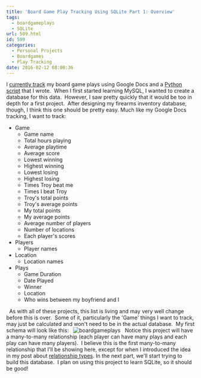 ```yaml
---
title: 'Board Game Play Tracking Using SQLite Part 1: Overview'
tags:
  - boardgameplays
  - SQLite
url: 509.html
id: 509
categories:
  - Personal Projects
  - Boardgames
  - Play Tracking
date: 2016-02-12 08:00:36
---
```


I [currently track](/tracking-board-game-plays-part-2-results/) my board game plays using Google Docs and a [Python script](/tracking-boardgame-plays-part-1-pulling-board-game-plays-from-bgg-to-google-sheets/) that I wrote.  When I first started learning MySQL, I wanted to create a database for this data.  However, I saw pretty quickly that it would be too in depth for a first project.  After designing my firearms inventory database, though, I think this one should be pretty easy. Much like my Google Docs tracking, I want to track:

*   Game
    *   Game name
    *   Total hours playing
    *   Average playtime
    *   Average score
    *   Lowest winning
    *   Highest winning
    *   Lowest losing
    *   Highest losing
    *   Times Troy beat me
    *   Times I beat Troy
    *   Troy's total points
    *   Troy's average points
    *   My total points
    *   My average points
    *   Average number of players
    *   Number of locations
    *   Each player's scores
*   Players
    *   Player names
*   Location
    *   Location names
*   Plays
    *   Game Duration
    *   Date Played
    *   Winner
    *   Location
    *   Who wins between my boyfriend and I

  As with all of these projects, this list is living and may very well change before this is over.  Some of it, particularly the 'Game' things I want to track, may just be calculated and won't need to be in the actual database.  My first schema will look like this:   ![boardgameplays](/wp-content/uploads/2016/02/boardgameplays.png)   Notice this project will have a many-to-many relationship (each player can have many plays and each play can have many players).  I believe this is the first many-to-many relationship that I'll be showing here, except for when I introduced the idea in my post about [relationship types](/types-of-relationships/). In the next part, we'll start trying to build this database.  I plan on using this project to learn SQLite, so it should be good!